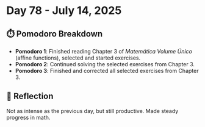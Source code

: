 # Day 78 - July 14, 2025

## ⏱️ Pomodoro Breakdown

- **Pomodoro 1**: Finished reading Chapter 3 of *Matemática Volume Único* (affine functions), selected and started exercises.
- **Pomodoro 2**: Continued solving the selected exercises from Chapter 3.
- **Pomodoro 3**: Finished and corrected all selected exercises from Chapter 3.

## 💬 Reflection

Not as intense as the previous day, but still productive. Made steady progress in math.
